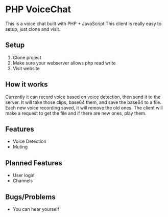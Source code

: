 # PHP VoiceChat
This is a voice chat built with PHP + JavaScript
This client is really easy to setup, just clone and visit.

## Setup
1. Clone project
2. Make sure your webserver allows php read write
3. Visit website

## How it works
Currently it can record voice based on voice detection, then send it to the server. It will take those clips, base64 them, and save the base64 to a file.
Each new voice recording saved, it will remove the old ones. The client will make a request to get the file and if there are new ones, play them.

## Features
* Voice Detection
* Muting

## Planned Features
* User login
* Channels

## Bugs/Problems
* You can hear yourself
